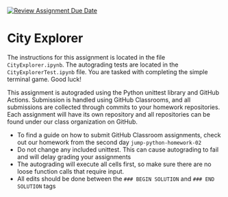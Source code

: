 [![Review Assignment Due Date](https://classroom.github.com/assets/deadline-readme-button-22041afd0340ce965d47ae6ef1cefeee28c7c493a6346c4f15d667ab976d596c.svg)](https://classroom.github.com/a/7EhAgV7i)
# City Explorer
The instructions for this assignment is located in the file `CityExplorer.ipynb`. The autograding tests are located in the `CityExplorerTest.ipynb` file. You are tasked with completing the simple terminal game. Good luck!

This assignment is autograded using the Python unittest library and GitHub Actions. Submission is handled using GitHub Classrooms, and all submissions are collected through commits to your homework repositories. Each assignment will have its own repository and all repositories can be found under our class organization on GitHub.
- To find a guide on how to submit GitHub Classroom assignments, check out our homework from the second day `jump-python-homework-02`
- Do not change any included unittest. This can cause autograding to fail and will delay grading your assignments
- The autograding will execute all cells first, so make sure there are no loose function calls that require input.
- All edits should be done between the `### BEGIN SOLUTION` and `### END SOLUTION` tags